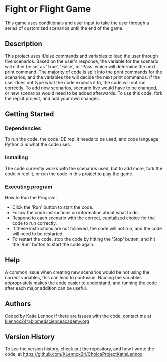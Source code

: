 # Fight or Flight Game

This game uses conditionals and user input to take the user through a series of customized scenarios until the end of the game.

## Description

This project uses if/else commands and variables to lead the user through five scenarios. Based on the user's response, the variable for the scenario will either be set as 'True', 'False', or 'Pass' which will determine the next print command. The majority of code is split into the print commands for the scenarios, and the variables the will decide the next print commands. If the user does not type what the code expects it to, the code will not run correctly. To add new scenarios, scenario five would have to be changed, or new scenarios would need to be added afterwards. To use this code, fork the repl.it project, and add your own changes. 

## Getting Started

### Dependencies

To run the code, the code IDE repl.it needs to be used, and code language Python 3 is what the code uses.

### Installing

The code currently works with the scenarios used, but to add more, fork the code in repl.it, or run the code in this project to play the game.

### Executing program

How to Run the Program:
* Click the 'Run' button to start the code.
* Follow the code instructions on information about what to do.
* Respond to each scenario with the correct, capitalized choice for the code to run correctly.
* If these instructions are not followed, the code will not run, and the code will need to be restarted.
* To restart the code, stop the code by hitting the 'Stop' button, and hit the 'Run' button to start the code again.

## Help

A common issue when creating new scenarios would be not using the correct variables, this can lead to confusion. Naming the variables appropriately makes the code easier to understand, and running the code after each major addition can be useful. 

## Authors

Coded by Katie Lennox
If there are issues with the code, contact me at klennox24@biomedscienceacademy.org

## Version History

To see the version history, check out the repository, and how I wrote the code, at https://github.com/KLennox24/ChoiceProjectKatieLennox.
